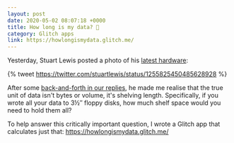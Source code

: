 ```yaml
---
layout: post
date: 2020-05-02 08:07:18 +0000
title: How long is my data? 💾 
category: Glitch apps
link: https://howlongismydata.glitch.me/
---
```


Yesterday, Stuart Lewis posted a photo of his [latest hardware](https://twitter.com/stuartlewis/status/1255825450485628928):

{% tweet https://twitter.com/stuartlewis/status/1255825450485628928 %}

After some [back-and-forth in our replies](https://twitter.com/stuartlewis/status/1256135586651439112), he made me realise that the true unit of data isn't bytes or volume, it's shelving length.
Specifically, if you wrote all your data to 3&half;&Prime; floppy disks, how much shelf space would you need to hold them all?

To help answer this critically important question, I wrote a Glitch app that calculates just that: <https://howlongismydata.glitch.me/>
